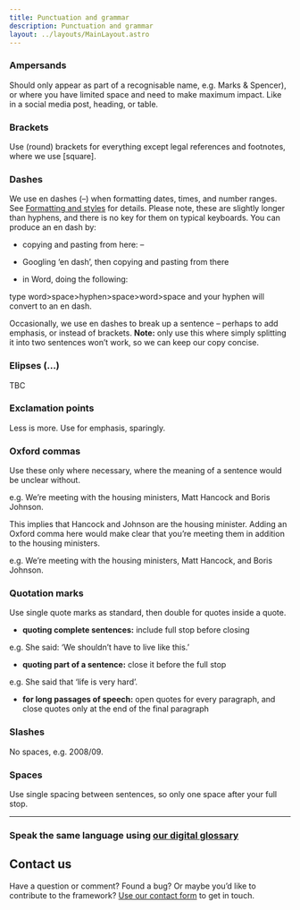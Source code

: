 ```yaml
---
title: Punctuation and grammar
description: Punctuation and grammar
layout: ../layouts/MainLayout.astro
---
```


### Ampersands

Should only appear as part of a recognisable name, e.g. Marks & Spencer), or where you have limited space and need to make maximum impact. Like in a social media post, heading, or table.   

### Brackets

Use (round) brackets for everything except legal references and footnotes, where we use \[square\].  

### Dashes

We use en dashes (–) when formatting dates, times, and number ranges. See [Formatting and styles](https://shelteruk.atlassian.net/wiki/spaces/CDE/pages/476348428/Formatting+and+styles) for details. Please note, these are slightly longer than hyphens, and there is no key for them on typical keyboards. You can produce an en dash by:

*   copying and pasting from here: –
    
*   Googling ‘en dash’, then copying and pasting from there
    
*   in Word, doing the following:
    

type word>space>hyphen>space>word>space and your hyphen will convert to an en dash.

Occasionally, we use en dashes to break up a sentence – perhaps to add emphasis, or instead of brackets. **Note:** only use this where simply splitting it into two sentences won’t work, so we can keep our copy concise.

### Elipses (...)

TBC

### Exclamation points

Less is more. Use for emphasis, sparingly.

### Oxford commas

Use these only where necessary, where the meaning of a sentence would be unclear without.

e.g. We’re meeting with the housing ministers, Matt Hancock and Boris Johnson.

This implies that Hancock and Johnson are the housing minister. Adding an Oxford comma here would make clear that you’re meeting them in addition to the housing ministers.

e.g. We’re meeting with the housing ministers, Matt Hancock, and Boris Johnson.

### Quotation marks

Use single quote marks as standard, then double for quotes inside a quote. 

*   **quoting complete sentences:** include full stop before closing 
    

e.g. She said: ‘We shouldn’t have to live like this.’ 

*   **quoting part of a sentence:** close it before the full stop 
    

e.g. She said that ‘life is very hard’.  

*   **for long passages of speech:** open quotes for every paragraph, and close quotes only at the end of the final paragraph
    

### Slashes

No spaces, e.g. 2008/09.

### Spaces

Use single spacing between sentences, so only one space after your full stop.

* * *

### Speak the same language using [our digital glossary](Shelter%27s-digital-glossary_712245258.html)

Contact us
----------

Have a question or comment? Found a bug? Or maybe you’d like to contribute to the framework? [Use our contact form](https://england.shelter.org.uk/contact_us_about_the_digital_framework) to get in touch.
